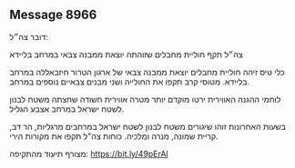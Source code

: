 ## Message 8966

דובר צה״ל:

צה״ל תקף חוליית מחבלים שזוהתה יוצאת ממבנה צבאי במרחב בליידא

כלי טיס זיהה חוליית מחבלים יוצאת ממבנה צבאי של ארגון הטרור חיזבאללה במרחב בליידא. מטוסי קרב תקפו את החולייה ושני מבנים צבאיים נוספים במרחב.

לוחמי ההגנה האווירית ירטו מוקדם יותר מטרה אווירית חשודה שחצתה משטח לבנון לשטח ישראל במרחב אצבע הגליל.

בשעות האחרונות זוהו שיגורים משטח לבנון לשטח ישראל במרחבים מרגליות, הר דב, קריית שמונה, מנרה ומלכיה. כוחות צה"ל תקפו את מקורות הירי. 

מצורף תיעוד מהתקיפה: https://bit.ly/49pErAl

